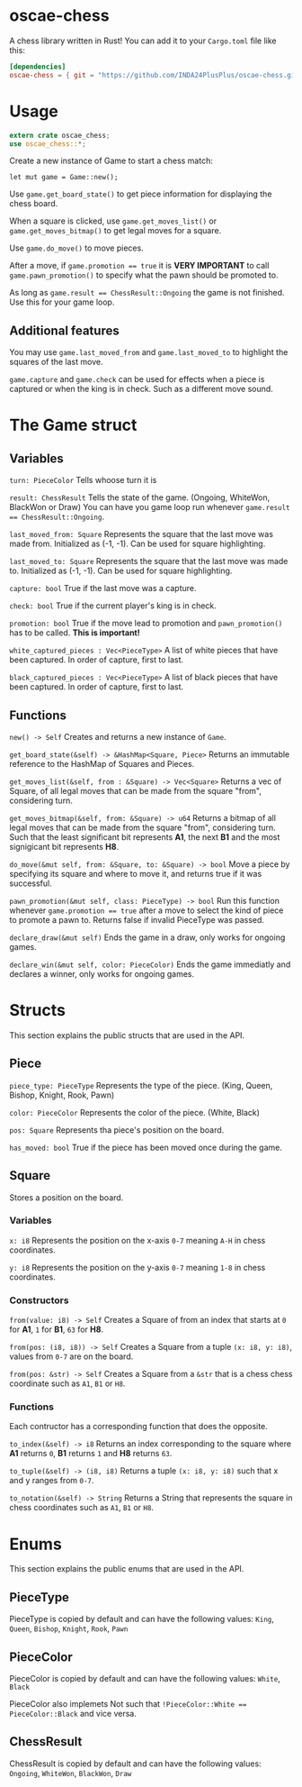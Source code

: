 ﻿# oscae-chess
A chess library written in Rust!
You can add it to your `Cargo.toml` file like this:
```toml
[dependencies]
oscae-chess = { git = "https://github.com/INDA24PlusPlus/oscae-chess.git" }
```

# Usage
```rust
extern crate oscae_chess;
use oscae_chess::*;
```
Create a new instance of Game to start a chess match:

`let mut game = Game::new();`

Use `game.get_board_state()` to get piece information for displaying the chess board.

When a square is clicked, use `game.get_moves_list()` or `game.get_moves_bitmap()` to get legal moves for a square.

Use `game.do_move()` to move pieces.

After a move, if `game.promotion == true` it is **VERY IMPORTANT** to call `game.pawn_promotion()` to specify what the pawn should be promoted to.

As long as `game.result == ChessResult::Ongoing` the game is not finished. Use this for your game loop.

## Additional features
You may use `game.last_moved_from` and `game.last_moved_to` to highlight the squares of the last move.

`game.capture` and `game.check` can be used for effects when a piece is captured or when the king is in check. Such as a different move sound.

# The Game struct
## Variables
`turn: PieceColor`
Tells whoose turn it is

`result: ChessResult`
Tells the state of the game. (Ongoing, WhiteWon, BlackWon or Draw) You can have you game loop run whenever `game.result == ChessResult::Ongoing`.

`last_moved_from: Square`
Represents the square that the last move was made from. Initialized as (-1, -1). Can be used for square highlighting.

`last_moved_to: Square`
Represents the square that the last move was made to. Initialized as (-1, -1). Can be used for square highlighting.

`capture: bool`
True if the last move was a capture.

`check: bool`
True if the current player's king is in check.

`promotion: bool`
True if the move lead to promotion and `pawn_promotion()` has to be called. **This is important!**

`white_captured_pieces : Vec<PieceType>`
A list of white pieces that have been captured. In order of capture, first to last.

`black_captured_pieces : Vec<PieceType>`
A list of black pieces that have been captured. In order of capture, first to last.

## Functions
`new() -> Self`
Creates and returns a new instance of `Game`.

`get_board_state(&self) -> &HashMap<Square, Piece>`
Returns an immutable reference to the HashMap of Squares and Pieces.

`get_moves_list(&self, from : &Square) -> Vec<Square>`
Returns a vec of Square, of all legal moves that can be made from the square "from", considering turn.

`get_moves_bitmap(&self, from: &Square) -> u64`
Returns a bitmap of all legal moves that can be made from the square "from", considering turn. Such that the least significant bit represents **A1**, the next **B1** and the most signigicant bit represents **H8**.

`do_move(&mut self, from: &Square, to: &Square) -> bool`
Move a piece by specifying its square and where to move it, and returns true if it was successful.

`pawn_promotion(&mut self, class: PieceType) -> bool`
Run this function whenever `game.promotion == true` after a move to select the kind of piece to promote a pawn to. Returns false if invalid PieceType was passed.

`declare_draw(&mut self)`
Ends the game in a draw, only works for ongoing games.

`declare_win(&mut self, color: PieceColor)`
Ends the game immediatly and declares a winner, only works for ongoing games.

# Structs
This section explains the public structs that are used in the API.
## Piece
`piece_type: PieceType`
Represents the type of the piece. (King, Queen, Bishop, Knight, Rook, Pawn)

`color: PieceColor`
Represents the color of the piece. (White, Black)

`pos: Square`
Represents tha piece's position on the board.

`has_moved: bool`
True if the piece has been moved once during the game.

## Square
Stores a position on the board.
### Variables
`x: i8`
Represents the position on the x-axis `0-7` meaning `A-H` in chess coordinates.

`y: i8`
Represents the position on the y-axis `0-7` meaning `1-8` in chess coordinates.

### Constructors
`from(value: i8) -> Self`
Creates a Square of from an index that starts at `0` for **A1**, `1` for **B1**, `63` for **H8**.

`from(pos: (i8, i8)) -> Self`
Creates a Square from a tuple `(x: i8, y: i8)`, values from `0-7` are on the board.

`from(pos: &str) -> Self`
Creates a Square from a `&str` that is a chess chess coordinate such as `A1`, `B1` or `H8`.

### Functions
Each contructor has a corresponding function that does the opposite.

`to_index(&self) -> i8`
Returns an index corresponding to the square where **A1** returns `0`, **B1** returns `1` and **H8** returns `63`.

`to_tuple(&self) -> (i8, i8)`
Returns a tuple `(x: i8, y: i8)` such that x and y ranges from `0-7`.

`to_notation(&self) -> String`
Returns a String that represents the square in chess coordinates such as `A1`, `B1` or `H8`.

# Enums
This section explains the public enums that are used in the API.

## PieceType
PieceType is copied by default and can have the following values:
`King`, `Queen`, `Bishop`, `Knight`, `Rook`, `Pawn`

## PieceColor
PieceColor is copied by default and can have the following values:
`White`, `Black`

PieceColor also implemets Not such that `!PieceColor::White == PieceColor::Black` and vice versa.

## ChessResult
ChessResult is copied by default and can have the following values:
`Ongoing`, `WhiteWon`, `BlackWon`, `Draw`